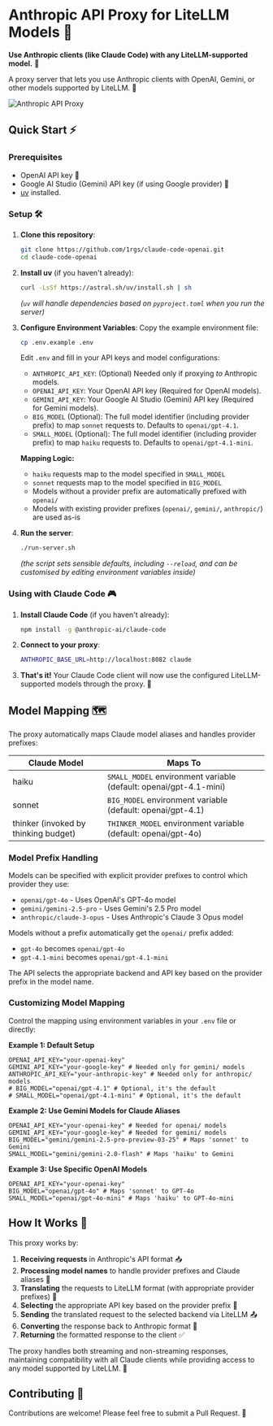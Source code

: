 # Anthropic API Proxy for LiteLLM Models 🔄

**Use Anthropic clients (like Claude Code) with any LiteLLM-supported model.** 🤝

A proxy server that lets you use Anthropic clients with OpenAI, Gemini, or other models supported by LiteLLM. 🌉


![Anthropic API Proxy](pic.png)

## Quick Start ⚡

### Prerequisites

- OpenAI API key 🔑
- Google AI Studio (Gemini) API key (if using Google provider) 🔑
- [uv](https://github.com/astral-sh/uv) installed.

### Setup 🛠️

1. **Clone this repository**:
   ```bash
   git clone https://github.com/1rgs/claude-code-openai.git
   cd claude-code-openai
   ```

2. **Install uv** (if you haven't already):
   ```bash
   curl -LsSf https://astral.sh/uv/install.sh | sh
   ```
   *(`uv` will handle dependencies based on `pyproject.toml` when you run the server)*

3. **Configure Environment Variables**:
   Copy the example environment file:
   ```bash
   cp .env.example .env
   ```
   Edit `.env` and fill in your API keys and model configurations:

   *   `ANTHROPIC_API_KEY`: (Optional) Needed only if proxying *to* Anthropic models.
   *   `OPENAI_API_KEY`: Your OpenAI API key (Required for OpenAI models).
   *   `GEMINI_API_KEY`: Your Google AI Studio (Gemini) API key (Required for Gemini models).
   *   `BIG_MODEL` (Optional): The full model identifier (including provider prefix) to map `sonnet` requests to. Defaults to `openai/gpt-4.1`.
   *   `SMALL_MODEL` (Optional): The full model identifier (including provider prefix) to map `haiku` requests to. Defaults to `openai/gpt-4.1-mini`.

   **Mapping Logic:**
   - `haiku` requests map to the model specified in `SMALL_MODEL`
   - `sonnet` requests map to the model specified in `BIG_MODEL`
   - Models without a provider prefix are automatically prefixed with `openai/`
   - Models with existing provider prefixes (`openai/`, `gemini/`, `anthropic/`) are used as-is

4. **Run the server**:
   ```bash
   ./run-server.sh
   ```
   *(the script sets sensible defaults, including `--reload`, and can be customised by editing environment variables inside)*

### Using with Claude Code 🎮

1. **Install Claude Code** (if you haven't already):
   ```bash
   npm install -g @anthropic-ai/claude-code
   ```

2. **Connect to your proxy**:
   ```bash
   ANTHROPIC_BASE_URL=http://localhost:8082 claude
   ```

3. **That's it!** Your Claude Code client will now use the configured LiteLLM-supported models through the proxy. 🎯

## Model Mapping 🗺️

The proxy automatically maps Claude model aliases and handles provider prefixes:

| Claude Model | Maps To |
|--------------|---------|
| haiku | `SMALL_MODEL` environment variable (default: openai/gpt-4.1-mini) |
| sonnet | `BIG_MODEL` environment variable (default: openai/gpt-4.1) |
| thinker (invoked by thinking budget) | `THINKER_MODEL` environment variable (default: openai/gpt-4o) |

### Model Prefix Handling

Models can be specified with explicit provider prefixes to control which provider they use:

- `openai/gpt-4o` - Uses OpenAI's GPT-4o model
- `gemini/gemini-2.5-pro` - Uses Gemini's 2.5 Pro model
- `anthropic/claude-3-opus` - Uses Anthropic's Claude 3 Opus model

Models without a prefix automatically get the `openai/` prefix added:

- `gpt-4o` becomes `openai/gpt-4o`
- `gpt-4.1-mini` becomes `openai/gpt-4.1-mini`

The API selects the appropriate backend and API key based on the provider prefix in the model name.

### Customizing Model Mapping

Control the mapping using environment variables in your `.env` file or directly:

**Example 1: Default Setup**
```dotenv
OPENAI_API_KEY="your-openai-key"
GEMINI_API_KEY="your-google-key" # Needed only for gemini/ models
ANTHROPIC_API_KEY="your-anthropic-key" # Needed only for anthropic/ models
# BIG_MODEL="openai/gpt-4.1" # Optional, it's the default
# SMALL_MODEL="openai/gpt-4.1-mini" # Optional, it's the default
```

**Example 2: Use Gemini Models for Claude Aliases**
```dotenv
OPENAI_API_KEY="your-openai-key" # Needed for openai/ models
GEMINI_API_KEY="your-google-key" # Needed for gemini/ models
BIG_MODEL="gemini/gemini-2.5-pro-preview-03-25" # Maps 'sonnet' to Gemini
SMALL_MODEL="gemini/gemini-2.0-flash" # Maps 'haiku' to Gemini
```

**Example 3: Use Specific OpenAI Models**
```dotenv
OPENAI_API_KEY="your-openai-key"
BIG_MODEL="openai/gpt-4o" # Maps 'sonnet' to GPT-4o
SMALL_MODEL="openai/gpt-4o-mini" # Maps 'haiku' to GPT-4o-mini
```

## How It Works 🧩

This proxy works by:

1. **Receiving requests** in Anthropic's API format 📥
2. **Processing model names** to handle provider prefixes and Claude aliases 🔄
3. **Translating** the requests to LiteLLM format (with appropriate provider prefixes) 🔄 
4. **Selecting** the appropriate API key based on the provider prefix 🔑
5. **Sending** the translated request to the selected backend via LiteLLM 📤
6. **Converting** the response back to Anthropic format 🔄
7. **Returning** the formatted response to the client ✅

The proxy handles both streaming and non-streaming responses, maintaining compatibility with all Claude clients while providing access to any model supported by LiteLLM. 🌊

## Contributing 🤝

Contributions are welcome! Please feel free to submit a Pull Request. 🎁
